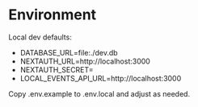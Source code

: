 # Environment

Local dev defaults:
- DATABASE_URL=file:./dev.db
- NEXTAUTH_URL=http://localhost:3000
- NEXTAUTH_SECRET=<random>
- LOCAL_EVENTS_API_URL=http://localhost:3000

Copy .env.example to .env.local and adjust as needed.
